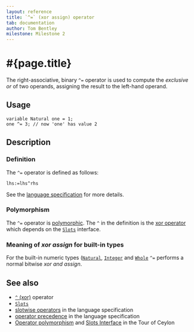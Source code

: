 ```yaml
---
layout: reference
title: `^=` (xor assign) operator
tab: documentation
author: Tom Bentley
milestone: Milestone 2
---
```


# #{page.title}

The right-associative, binary `^=` operator is used to compute the 
*exclusive or* of two operands, assigning the result to the left-hand 
operand.

## Usage 

    variable Natural one = 1;
    one ^= 3; // now 'one' has value 2

## Description

### Definition

The `^=` operator is defined as follows:

    lhs:=lhs^rhs

See the [language specification](#{site.urls.spec}#slotwiseoperators) for 
more details.

### Polymorphism

The `^=` operator is [polymorphic](/documentation/reference/operator/operator-polymorphism). 
The `^` in the definition is the [xor operator](../xor) which depends on the 
[`Slots`](../../ceylon.language/Slots) interface.

### Meaning of *xor assign* for built-in types

For the built-in numeric types ([`Natural`](../../ceylon.language/Natural), 
[`Integer`](../../ceylon.language/Integer) and
[`Whole`](../../ceylon.language/Whole) 
`^=` performs a normal bitwise *xor and assign*. 

## See also

* [`^` (xor)](../xor) operator
* [`Slots`](../../ceylon.language/Slots)
* [slotwise operators](#{site.urls.spec}#slotwiseoperators) in the 
  language specification
* [operator precedence](#{site.urls.spec}#operatorprecedence) in the 
  language specification
* [Operator polymorphism](/documentation/tour/language-module/#operator_polymorphism) 
  and 
  [Slots Interface](/documentation/tour/language-module/#the_slots_interface) 
  in the Tour of Ceylon

